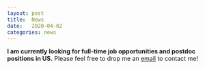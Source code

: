```yaml
---
layout: post
title:  News
date:   2020-04-02
categories: news
---
```

**I am currently looking for full-time job opportunities and postdoc positions in US.** Please feel free to drop me an [email](mailto:shnnam@yonsei.ac.kr) to contact me!
